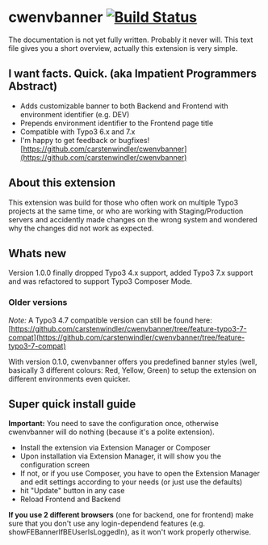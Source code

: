 # cwenvbanner [![Build Status](https://api.travis-ci.org/carstenwindler/cwenvbanner.svg?branch=master)](https://travis-ci.org/carstenwindler/cwenvbanner)

The documentation is not yet fully written. Probably it never will. This text file gives you a short overview, actually this extension is very simple.

## I want facts. Quick. (aka Impatient Programmers Abstract)

* Adds customizable banner to both Backend and Frontend with environment identifier (e.g. DEV)
* Prepends environment identifier to the Frontend page title
* Compatible with Typo3 6.x and 7.x
* I'm happy to get feedback or bugfixes! [https://github.com/carstenwindler/cwenvbanner](https://github.com/carstenwindler/cwenvbanner)

## About this extension

This extension was build for those who often work on multiple Typo3 projects at the same time, or who are working with Staging/Production servers and accidently made changes on the wrong system and wondered why the changes did not work as expected.

## Whats new

Version 1.0.0 finally dropped Typo3 4.x support, added Typo3 7.x support and was refactored to support Typo3 Composer Mode.

### Older versions

*Note:* A Typo3 4.7 compatible version can still be found here: [https://github.com/carstenwindler/cwenvbanner/tree/feature-typo3-7-compat](https://github.com/carstenwindler/cwenvbanner/tree/feature-typo3-7-compat)

With version 0.1.0, cwenvbanner offers you predefined banner styles (well, basically 3 different colours: Red, Yellow, Green) to setup the extension on different environments even quicker.

## Super quick install guide

**Important:** You need to save the configuration once, otherwise cwenvbanner will do nothing (because it's a polite extension).

* Install the extension via Extension Manager or Composer
* Upon installation via Extension Manager, it will show you the configuration screen
* If not, or if you use Composer, you have to open the Extension Manager and edit settings according to your needs (or just use the defaults)
* hit "Update" button in any case
* Reload Frontend and Backend

**If you use 2 different browsers** (one for backend, one for frontend) make sure that you don't use any login-dependend features (e.g. showFEBannerIfBEUserIsLoggedIn), as it won't work properly otherwise.
